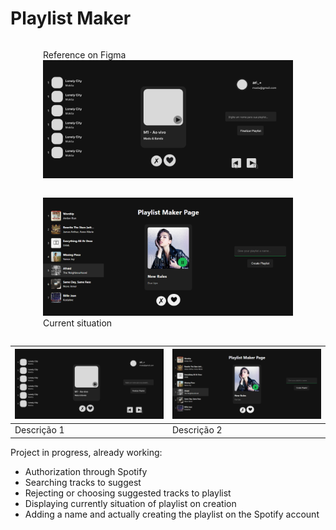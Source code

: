# Playlist Maker

<div style="display: flex; justify-content: space-around; flex-wrap: wrap;">
  <figure>
    <figcaption>Reference on Figma</figcaption>
    <img src="./ImageGallery/reference.png" width="400" alt="Reference on Figma"/>
    
  </figure>
  <figure>
    <img src="./ImageGallery/maker.png" width="400" alt="Current situation"/>
    <figcaption>Current situation</figcaption>
  </figure>
</div>

| ![Imagem 1](./ImageGallery/reference.png) | ![Imagem 2](./ImageGallery/maker.png) |
|------------------------------|------------------------------|
| Descrição 1                  | Descrição 2                  |


Project in progress, already working:
- Authorization through Spotify
- Searching tracks to suggest
- Rejecting or choosing suggested tracks to playlist
- Displaying currently situation of playlist on creation
- Adding a name and actually creating the playlist on the Spotify account